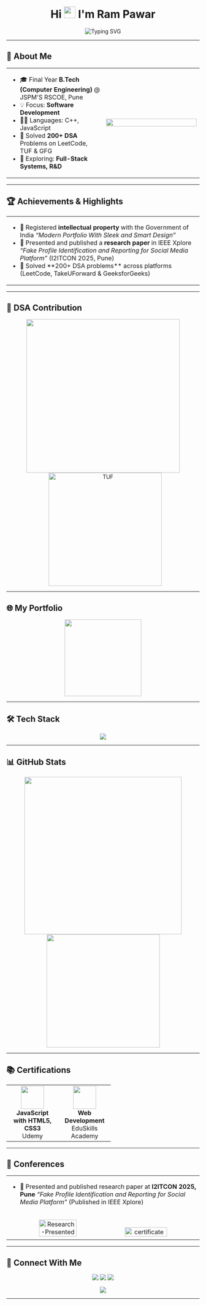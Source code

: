 <h1 align="center">
  Hi <img src="https://media.giphy.com/media/hvRJCLFzcasrR4ia7z/giphy.gif" width="30px"/> I'm Ram Pawar
</h1>

<p align="center" width="100%">
  <img src="https://readme-typing-svg.demolab.com?font=Fira+Code&weight=600&size=22&duration=4000&pause=1000&color=00FFDD&center=true&vCenter=true&multiline=true&width=900&height=100&lines=Final+Year+Computer+Engineer+from+JSPM'S+RSCOE+Pune;200%2B+DSA+Problems+Solved+%7C+Full+Stack+Dev+%7C+Research+and+Development+;Always+Learning+%7C+Building+%7C+Contributing" alt="Typing SVG" />
</p>

---

## 🧠 About Me

<table>
  <tr>
    <td width="50%">
      <ul>
        <li>🎓 Final Year <b>B.Tech (Computer Engineering)</b> @ JSPM'S RSCOE, Pune</li>
        <li>💡 Focus: <b>Software Development</b></li>
        <li>👨‍💻 Languages: C++, JavaScript</li>
        <li>🧩 Solved <b>200+ DSA</b> Problems on LeetCode, TUF & GFG</li>
        <li>🚀 Exploring: <b>Full-Stack Systems, R&D</b></li>
      </ul>
    </td>
    <td width="50%">
      <img src="https://cdn.dribbble.com/users/1059583/screenshots/4171367/coding-freak.gif" width="100%">
    </td>
  </tr>
</table>

---

## 🏆 Achievements & Highlights  

<table>
  <tr>
    <td width="100%" height="100px">
      <ul>
        <li margin="2px">📜 Registered <b>intellectual property</b> with the Government of India  
          <i>“Modern Portfolio With Sleek and Smart Design”</i></li>
        <li margin="2px">📖 Presented and published a <b>research paper</b> in IEEE Xplore  
          <i>“Fake Profile Identification and Reporting for Social Media Platform”</i>  
          (I2ITCON 2025, Pune)</li>
        <li margin="2px">🧩 Solved **200+ DSA problems** across platforms (LeetCode, TakeUForward & GeeksforGeeks)</li>
      </ul>
    </td>
  </tr>
<!--   <tr>
    <td align="center">
      <img src="ROC.jpg" alt="Copyright Certificate" width="16%" style="margin:10px"/>
      <img src="ResearchPresented.jpg" alt="Research Paper Presentation" width="35%" style="margin:10px"/>
    </td>
  </tr> -->
</table>



---

## 🔢 DSA Contribution

<div align="center">
  <img src="https://leetcard.jacoblin.cool/Ram_pawar_01?theme=unicorn&ext=heatmap" width="400" />
  <img src="https://i.ibb.co/hxDdsbwc/TUF.png" alt="TUF" width="295" border-radius="5%" style="margin-left:10px"/>
</div>

---

## 🌐 My Portfolio 

<div align="center">
  <a href="https://portfolio-backend-znrv.onrender.com">
    <img src="https://img.icons8.com/?size=100&id=ognMDWHTIaDL&format=png&color=000000" width="200"/>
  </a>
</div>

---


<!-- ## 💼 Featured Projects

  | Project | Description | Tech Stack |
  |--------|-------------|------------|
  | 💸 **Smart Expense Splitter** | Debt Minimization using Graphs (Java) | Java, Collections, CLI |
  | 🔗 **D-Drive** | Blockchain file storage using IPFS & Smart Contracts | Solidity, IPFS, Hardhat |
  | 🌱 **Happy Day Foundation** | Donation platform for NGOs with Razorpay | Node.js, MongoDB, HTML |

--- -->

## 🛠️ Tech Stack

<p align="center">
  <img src="https://skillicons.dev/icons?i=cpp,js,react,mysql,git,github,html,css" />
</p>

---

## 📊 GitHub Stats

<p align="center" margin="10px">
  <img src="https://github-readme-streak-stats-eight.vercel.app/?user=rampawardz&theme=tokyonight" width="410"/>
  <img src="https://github-readme-stats.vercel.app/api/top-langs/?username=rampawardz&layout=compact&theme=tokyonight" width="295"/>
</p>

---

## 📚 Certifications

<table align="center" cellpadding="10">
  <tr>
    <td align="center" width="120">
      <img src="https://img.icons8.com/external-flat-juicy-fish/120/000000/external-algorithm-coding-and-development-flat-flat-juicy-fish.png" width="60"/><br>
      <strong>JavaScript with HTML5, CSS3</strong><br>
      Udemy
    </td>
    <td align="center" width="120">
      <img src="https://img.icons8.com/?size=100&id=pijxxzc78ZdO&format=png&color=000000" width="60"/><br>
      <strong>Web Development</strong><br>
      EduSkills Academy
    </td>
  </tr>
</table>

---

## 🎤 Conferences  

<table>
  <tr>
    <td width="100%">
      <ul>
        <li>📖 Presented and published research paper at <b>I2ITCON 2025, Pune</b>  
          <i>“Fake Profile Identification and Reporting for Social Media Platform”</i>  
          (Published in IEEE Xplore)</li> <br>
      </ul>
      <div align="center" display="flex">
        <img src="https://i.ibb.co/C5wH2ssG/Research-Presented.jpg" alt="Research-Presented" border="0" width="45%">
        <img src="https://i.ibb.co/n8bqn27G/1597-Ram-Vijay-Pawar-page-0001.jpg" alt="certificate" border="0" width="47.5%">
      </div>
    </td>
  </tr>
</table>

---

## 🔗 Connect With Me
<div width="100%" align="center">
<p align="center">
  <a href="https://www.linkedin.com/in/ram-pawar-647580257/"><img src="https://img.shields.io/badge/LinkedIn-blue?style=for-the-badge&logo=linkedin&logoColor=white" /></a>
  <a href="mailto:rampawarpkd@gmail.com"><img src="https://img.shields.io/badge/Gmail-red?style=for-the-badge&logo=gmail&logoColor=white" /></a>
  <a href="https://github.com/Rampawardz"><img src="https://img.shields.io/badge/GitHub-black?style=for-the-badge&logo=github&logoColor=white" /></a>
</p>

<p align="center">
  <img src="https://komarev.com/ghpvc/?username=Rampawardz&label=Profile%20views&color=0e75b6&style=flat" />
</p>
</div>

---
